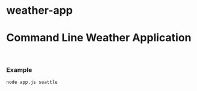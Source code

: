 # weather-app
<h1>Command Line Weather Application</h1>
<br>
<h3>Example</h3>
<code>node app.js seattle</code>
